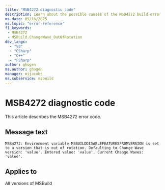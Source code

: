 ```yaml
---
title: "MSB4272 diagnostic code"
description: Learn about the possible causes of the MSB4272 build error, and get troubleshooting tips.
ms.date: 05/16/2025
ms.topic: "error-reference"
f1_keywords:
 - MSB4272
 - MSBuild.ChangeWave_OutOfRotation
dev_langs:
  - "VB"
  - "CSharp"
  - "C++"
  - "FSharp"
author: ghogen
ms.author: ghogen
manager: mijacobs
ms.subservice: msbuild
---
```


# MSB4272 diagnostic code

<!-- :::ErrorDefinitionDescription::: -->
<!-- :::editable-content name="introDescription"::: -->
This article describes the MSB4272 error code.
<!-- :::editable-content-end::: -->

## Message text

<!-- :::editable-content name="messageText"::: -->
`MSB4272: Environment variable MSBUILDDISABLEFEATURESFROMVERSION is set to a version that is out of rotation. Defaulting to Change Wave version: 'value'. Entered value: 'value'. Current Change Waves: 'value'.`
<!-- :::editable-content-end::: -->
<!-- MSB4272: Environment variable MSBUILDDISABLEFEATURESFROMVERSION is set to a version that is out of rotation. Defaulting to Change Wave version: {0}. Entered value: {1}. Current Change Waves: {2}. -->

<!-- :::editable-content name="postOutputDescription"::: -->
<!--
{StrBegin="MSB4272: "}
-->
<!-- :::editable-content-end::: -->
<!-- :::ErrorDefinitionDescription-end::: -->

## Applies to

All versions of MSBuild
